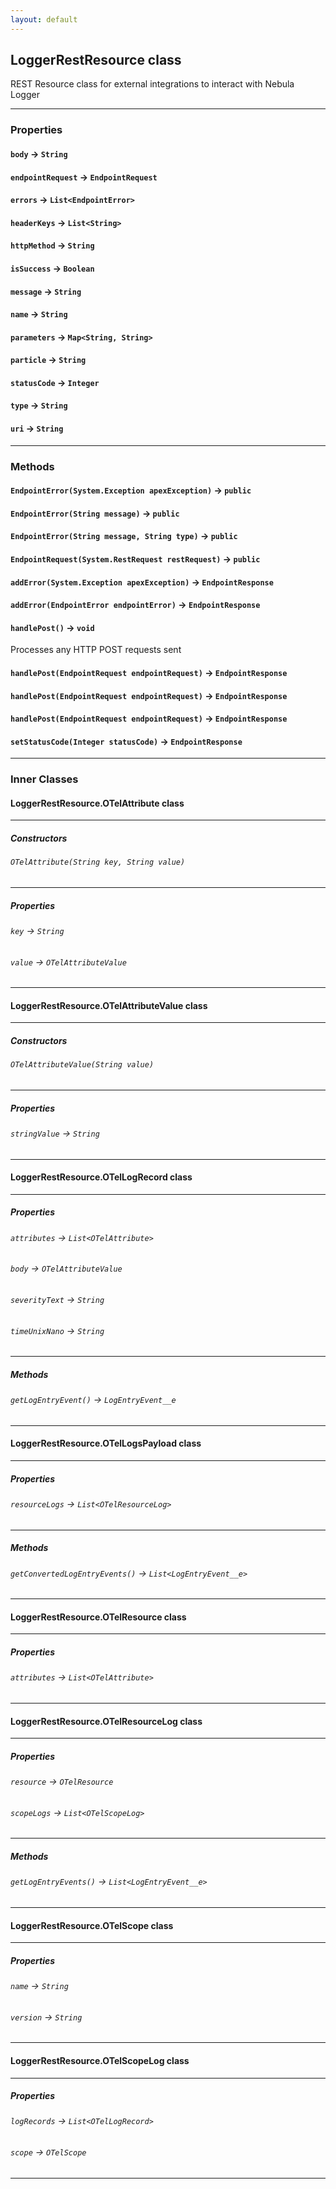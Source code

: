 ```yaml
---
layout: default
---
```


## LoggerRestResource class

REST Resource class for external integrations to interact with Nebula Logger

---

### Properties

#### `body` → `String`

#### `endpointRequest` → `EndpointRequest`

#### `errors` → `List<EndpointError>`

#### `headerKeys` → `List<String>`

#### `httpMethod` → `String`

#### `isSuccess` → `Boolean`

#### `message` → `String`

#### `name` → `String`

#### `parameters` → `Map<String, String>`

#### `particle` → `String`

#### `statusCode` → `Integer`

#### `type` → `String`

#### `uri` → `String`

---

### Methods

#### `EndpointError(System.Exception apexException)` → `public`

#### `EndpointError(String message)` → `public`

#### `EndpointError(String message, String type)` → `public`

#### `EndpointRequest(System.RestRequest restRequest)` → `public`

#### `addError(System.Exception apexException)` → `EndpointResponse`

#### `addError(EndpointError endpointError)` → `EndpointResponse`

#### `handlePost()` → `void`

Processes any HTTP POST requests sent

#### `handlePost(EndpointRequest endpointRequest)` → `EndpointResponse`

#### `handlePost(EndpointRequest endpointRequest)` → `EndpointResponse`

#### `handlePost(EndpointRequest endpointRequest)` → `EndpointResponse`

#### `setStatusCode(Integer statusCode)` → `EndpointResponse`

---

### Inner Classes

#### LoggerRestResource.OTelAttribute class

---

##### Constructors

###### `OTelAttribute(String key, String value)`

---

##### Properties

###### `key` → `String`

###### `value` → `OTelAttributeValue`

---

#### LoggerRestResource.OTelAttributeValue class

---

##### Constructors

###### `OTelAttributeValue(String value)`

---

##### Properties

###### `stringValue` → `String`

---

#### LoggerRestResource.OTelLogRecord class

---

##### Properties

###### `attributes` → `List<OTelAttribute>`

###### `body` → `OTelAttributeValue`

###### `severityText` → `String`

###### `timeUnixNano` → `String`

---

##### Methods

###### `getLogEntryEvent()` → `LogEntryEvent__e`

---

#### LoggerRestResource.OTelLogsPayload class

---

##### Properties

###### `resourceLogs` → `List<OTelResourceLog>`

---

##### Methods

###### `getConvertedLogEntryEvents()` → `List<LogEntryEvent__e>`

---

#### LoggerRestResource.OTelResource class

---

##### Properties

###### `attributes` → `List<OTelAttribute>`

---

#### LoggerRestResource.OTelResourceLog class

---

##### Properties

###### `resource` → `OTelResource`

###### `scopeLogs` → `List<OTelScopeLog>`

---

##### Methods

###### `getLogEntryEvents()` → `List<LogEntryEvent__e>`

---

#### LoggerRestResource.OTelScope class

---

##### Properties

###### `name` → `String`

###### `version` → `String`

---

#### LoggerRestResource.OTelScopeLog class

---

##### Properties

###### `logRecords` → `List<OTelLogRecord>`

###### `scope` → `OTelScope`

---
